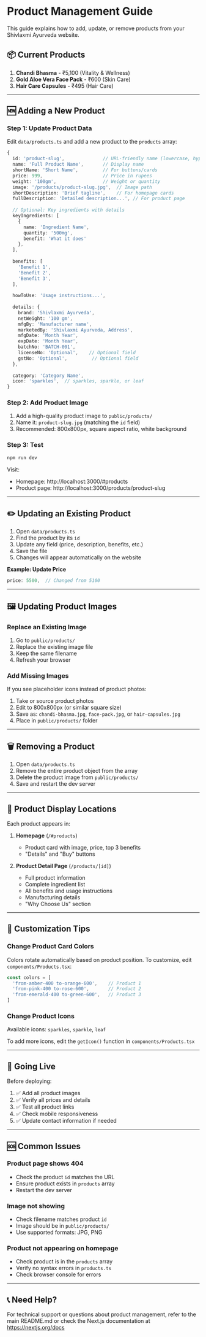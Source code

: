 # Product Management Guide

This guide explains how to add, update, or remove products from your Shivlaxmi Ayurveda website.

## 📦 Current Products

1. **Chandi Bhasma** - ₹5,100 (Vitality & Wellness)
2. **Gold Aloe Vera Face Pack** - ₹600 (Skin Care)
3. **Hair Care Capsules** - ₹495 (Hair Care)

---

## 🆕 Adding a New Product

### Step 1: Update Product Data

Edit `data/products.ts` and add a new product to the `products` array:

```typescript
{
  id: 'product-slug',              // URL-friendly name (lowercase, hyphens)
  name: 'Full Product Name',       // Display name
  shortName: 'Short Name',         // For buttons/cards
  price: 999,                      // Price in rupees
  weight: '100gm',                 // Weight or quantity
  image: '/products/product-slug.jpg',  // Image path
  shortDescription: 'Brief tagline',    // For homepage cards
  fullDescription: 'Detailed description...', // For product page
  
  // Optional: Key ingredients with details
  keyIngredients: [
    { 
      name: 'Ingredient Name', 
      quantity: '500mg', 
      benefit: 'What it does' 
    },
  ],
  
  benefits: [
    'Benefit 1',
    'Benefit 2',
    'Benefit 3',
  ],
  
  howToUse: 'Usage instructions...',
  
  details: {
    brand: 'Shivlaxmi Ayurveda',
    netWeight: '100 gm',
    mfgBy: 'Manufacturer name',
    marketedBy: 'Shivlaxmi Ayurveda, Address',
    mfgDate: 'Month Year',
    expDate: 'Month Year',
    batchNo: 'BATCH-001',
    licenseNo: 'Optional',    // Optional field
    gstNo: 'Optional',         // Optional field
  },
  
  category: 'Category Name',
  icon: 'sparkles',  // sparkles, sparkle, or leaf
}
```

### Step 2: Add Product Image

1. Add a high-quality product image to `public/products/`
2. Name it: `product-slug.jpg` (matching the `id` field)
3. Recommended: 800x800px, square aspect ratio, white background

### Step 3: Test

```bash
npm run dev
```

Visit:
- Homepage: http://localhost:3000/#products
- Product page: http://localhost:3000/products/product-slug

---

## ✏️ Updating an Existing Product

1. Open `data/products.ts`
2. Find the product by its `id`
3. Update any field (price, description, benefits, etc.)
4. Save the file
5. Changes will appear automatically on the website

**Example: Update Price**
```typescript
price: 5500,  // Changed from 5100
```

---

## 🖼️ Updating Product Images

### Replace an Existing Image

1. Go to `public/products/`
2. Replace the existing image file
3. Keep the same filename
4. Refresh your browser

### Add Missing Images

If you see placeholder icons instead of product photos:

1. Take or source product photos
2. Edit to 800x800px (or similar square size)
3. Save as: `chandi-bhasma.jpg`, `face-pack.jpg`, or `hair-capsules.jpg`
4. Place in `public/products/` folder

---

## 🗑️ Removing a Product

1. Open `data/products.ts`
2. Remove the entire product object from the array
3. Delete the product image from `public/products/`
4. Save and restart the dev server

---

## 📝 Product Display Locations

Each product appears in:

1. **Homepage** (`/#products`)
   - Product card with image, price, top 3 benefits
   - "Details" and "Buy" buttons

2. **Product Detail Page** (`/products/[id]`)
   - Full product information
   - Complete ingredient list
   - All benefits and usage instructions
   - Manufacturing details
   - "Why Choose Us" section

---

## 🎨 Customization Tips

### Change Product Card Colors

Colors rotate automatically based on product position. To customize, edit `components/Products.tsx`:

```typescript
const colors = [
  'from-amber-400 to-orange-600',    // Product 1
  'from-pink-400 to-rose-600',       // Product 2
  'from-emerald-400 to-green-600',   // Product 3
]
```

### Change Product Icons

Available icons: `sparkles`, `sparkle`, `leaf`

To add more icons, edit the `getIcon()` function in `components/Products.tsx`

---

## 🚀 Going Live

Before deploying:

1. ✅ Add all product images
2. ✅ Verify all prices and details
3. ✅ Test all product links
4. ✅ Check mobile responsiveness
5. ✅ Update contact information if needed

---

## 🆘 Common Issues

### Product page shows 404
- Check the product `id` matches the URL
- Ensure product exists in `products` array
- Restart the dev server

### Image not showing
- Check filename matches product `id`
- Image should be in `public/products/`
- Use supported formats: JPG, PNG

### Product not appearing on homepage
- Check product is in the `products` array
- Verify no syntax errors in `products.ts`
- Check browser console for errors

---

## 📞 Need Help?

For technical support or questions about product management, refer to the main README.md or check the Next.js documentation at https://nextjs.org/docs

